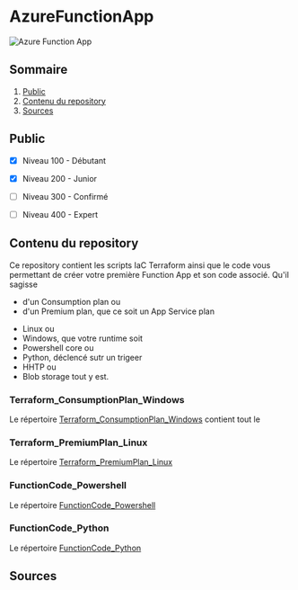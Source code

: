 # AzureFunctionApp

![Azure Function App](https://cdn-dynmedia-1.microsoft.com/is/image/microsoftcorp/functions-1?resMode=sharp2&op_usm=1.5,0.65,15,0&wid=2880&qlt=100&fit=constrain)

## Sommaire
1. [Public](https://github.com/Ludovic44/AzureFunctionApp/tree/main#public)
1. [Contenu du repository](https://github.com/Ludovic44/AzureFunctionApp/tree/main#contenu-du-repository)
1. [Sources](https://github.com/Ludovic44/AzureFunctionApp/tree/main#sources)


## Public

- [x] Niveau 100 - Débutant
- [x] Niveau 200 - Junior
- [ ] Niveau 300 - Confirmé
- [ ] Niveau 400 - Expert


## Contenu du repository

Ce repository contient les scripts IaC Terraform ainsi que le code vous permettant de créer votre première Function App et son code associé.
Qu'il sagisse
+ d'un Consumption plan ou
+ d'un Premium plan,
que ce soit un App Service plan
- Linux ou
- Windows,
que votre runtime soit
- Powershell core ou 
- Python,
déclencé sutr un trigeer
- HHTP ou
- Blob storage
tout y est.

### Terraform_ConsumptionPlan_Windows
Le répertoire [Terraform_ConsumptionPlan_Windows](https://github.com/Ludovic44/AzureFunctionApp/tree/main/Terraform_ConsumptionPlan_Windows) contient tout le 


### Terraform_PremiumPlan_Linux
Le répertoire [Terraform_PremiumPlan_Linux](https://github.com/Ludovic44/AzureFunctionApp/tree/main/Terraform_PremiumPlan_Linux)


### FunctionCode_Powershell
Le répertoire [FunctionCode_Powershell]([Terraform_PremiumPlan_Linux](https://github.com/Ludovic44/AzureFunctionApp/tree/main/FunctionCode_Powershell))


### FunctionCode_Python
Le répertoire [FunctionCode_Python](https://github.com/Ludovic44/AzureFunctionApp/tree/main/FunctionCode_Python)



## Sources
